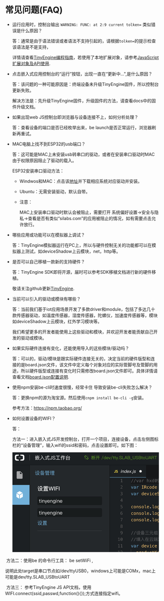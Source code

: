 # 常见问题(FAQ)

* 运行应用时，控制台输出 `WARNING: FUNC: at 2:9 current tolken=` 类似错误是什么原因？

  答：通常是由于语法错误或者语法不支持引起的，请根据`tolken=`的提示检查该语法是不是支持，

  详情请查看[TinyEngine编程指南](https://linkdevelop.aliyun.com/device-doc#ebagtb.html)，若使用了本地扩展对象，请参考[JavaScript扩展对象及API使用](https://linkdevelop.aliyun.com/device-doc#ebagtb.html).

  

* 点击嵌入式应用控制台的“运行”按钮，出现一直在“更新中…",是什么原因？

  答：该问题的一种可能原因是：终端设备未升级TinyEngine固件，所以控制台更新失败。

  解决方法是：先升级TinyEngine固件，升级固件的方法，请查看docs中的固件升级文档。



* 如果出现web JS控制台即浏览器与设备连接不上，如何分析处理？

  答：查看设备的端口是否已经枚举出来，be launch是否正常运行，浏览器刷新再重试。



* MAC电脑上找不到ESP32的usb端口？

  答：这可能是MAC上未安装usb转串口的驱动，或者在安装串口驱动时MAC由于权限原因阻止了驱动的载入。

  ESP32安装串口驱动方法：

  - Windwos和MAC：点击该[地址]( https://cn.silabs.com/products/development-tools/software/usb-to-uart-bridge-vcp-drivers)并下载相应系统对应驱动并安装。

  - Ubuntu：无需安装驱动，默认自带。

  - 注意：

    MAC上安装串口驱动时默认会被阻止，需要打开 系统偏好设置->安全与隐私->查看是否有类似“silabs.com”的应用被阻止的情况，如有需要点击允许放行。



* 哪些应用或功能可以在模拟器上调试？

  答：TinyEngine模拟器运行在PC上，所以与硬件控制无关的功能都可以在模拟器上测试，如deviceShadow上云模块，net，http等。



* 是否可以自己移植一款新的支持硬件？

  答：TinyEngine SDK即将开源，届时可以参考SDK移植文档进行新的硬件移植。

  敬请关注github更新[TinyEngine](https://github.com/aliyun/TinyEngine).

  

* 当前可以引入的驱动或模块有哪些？

  答：当前我们基于iot应用场景开发了多款driver和module，包括了多达几十款传感器驱动，如温度传感器，湿度传感器，陀螺仪，加速度传感器等，模块如deviceShadow上云模块，红外学习模块等。

  我们希望更多的开发者能使用上这些驱动和模块，并欢迎开发者能贡献自己开发的驱动或模块。



* 如果实际硬件连接有变化，还能使用导入的这些模块/驱动吗？

  答：可以的，驱动/模块是跟实际硬件连接无关的，决定当前的硬件版型和连接的是board.json文件，该文件中定义每个对象对应的实际管脚号及管脚的用途，所以硬件版型或连接有变化时只需修改board.json文件即可。具体详情请查看文档[board.json配置说明](%E6%9D%BF%E7%BA%A7%E9%85%8D%E7%BD%AE%E6%96%87%E4%BB%B6board.json%E4%BD%BF%E7%94%A8%E8%AF%B4%E6%98%8E.md).



* 使用npm安装be-cli时速度很慢，经常卡住 导致安装be-cli失败怎么解决？

  答：更换npm的源为淘宝源。然后使用`cnpm install be-cli -g`安装。

  参考方法：https://npm.taobao.org/

  

* 如何设置设备的WIFI？

  答：

  方法一：进入嵌入式JS开发控制台，打开一个项目，连接设备，点击左侧图标栏的“设备管理”，输入wifi的ssid和密码，点击设置即可。如下图：

  ![image-20180915170236732](graph/wifi_settings.jpg)



​      方法二：使用be 的命令行工具：  be setWiFi <target> <ssid> <password> ,

  说明此处target是串口节点如/dev/ttyUSB0，windows上可能是COMx，mac上可能是dev/tty.SLAB_USBtoUART

​    方法三： 参考TinyEngine JS API文档，使用WIFI.connect(ssid,passwd,function(){});方式连接指定wifi。











 